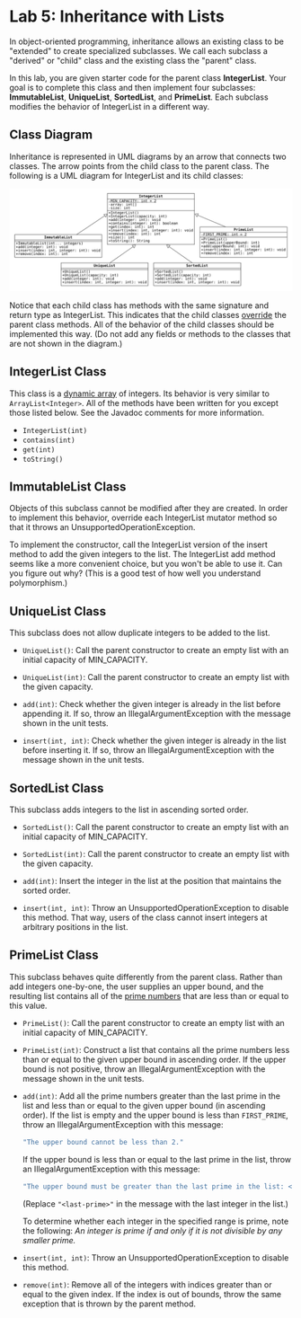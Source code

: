 # Lab 5: Inheritance with Lists

In object-oriented programming, inheritance allows an existing class to be "extended" to create specialized subclasses.
We call each subclass a "derived" or "child" class and the existing class the "parent" class.

In this lab, you are given starter code for the parent class **IntegerList**.
Your goal is to complete this class and then implement four subclasses: **ImmutableList**, **UniqueList**, **SortedList**, and **PrimeList**.
Each subclass modifies the behavior of IntegerList in a different way.

## Class Diagram

Inheritance is represented in UML diagrams by an arrow that connects two classes.
The arrow points from the child class to the parent class.
The following is a UML diagram for IntegerList and its child classes:

![UML_DIAGRAM](./uml.svg)

Notice that each child class has methods with the same signature and return type as IntegerList.
This indicates that the child classes [override](https://docs.oracle.com/javase/tutorial/java/IandI/override.html) the parent class methods.
All of the behavior of the child classes should be implemented this way.
(Do not add any fields or methods to the classes that are not shown in the diagram.)

## IntegerList Class

This class is a [dynamic array](https://en.wikipedia.org/wiki/Dynamic_array) of integers.
Its behavior is very similar to `ArrayList<Integer>`.
All of the methods have been written for you except those listed below.
See the Javadoc comments for more information.

* `IntegerList(int)`
* `contains(int)`
* `get(int)`
* `toString()`

## ImmutableList Class

Objects of this subclass cannot be modified after they are created.
In order to implement this behavior, override each IntegerList mutator method so that it throws an UnsupportedOperationException.

To implement the constructor, call the IntegerList version of the insert method to add the given integers to the list.
The IntegerList add method seems like a more convenient choice, but you won't be able to use it.
Can you figure out why?
(This is a good test of how well you understand polymorphism.)

## UniqueList Class

This subclass does not allow duplicate integers to be added to the list.

* `UniqueList()`: Call the parent constructor to create an empty list with an initial capacity of MIN_CAPACITY.

* `UniqueList(int)`: Call the parent constructor to create an empty list with the given capacity.

* `add(int)`: Check whether the given integer is already in the list before appending it.
If so, throw an IllegalArgumentException with the message shown in the unit tests.

* `insert(int, int)`: Check whether the given integer is already in the list before inserting it.
If so, throw an IllegalArgumentException with the message shown in the unit tests.

## SortedList Class

This subclass adds integers to the list in ascending sorted order.

* `SortedList()`: Call the parent constructor to create an empty list with an initial capacity of MIN_CAPACITY.

* `SortedList(int)`: Call the parent constructor to create an empty list with the given capacity.

* `add(int)`: Insert the integer in the list at the position that maintains the sorted order.

* `insert(int, int)`: Throw an UnsupportedOperationException to disable this method.
That way, users of the class cannot insert integers at arbitrary positions in the list.

## PrimeList Class

This subclass behaves quite differently from the parent class.
Rather than add integers one-by-one, the user supplies an upper bound, and the resulting list contains all of the [prime numbers](https://en.wikipedia.org/wiki/Prime_number) that are less than or equal to this value.

* `PrimeList()`: Call the parent constructor to create an empty list with an initial capacity of MIN_CAPACITY.

* `PrimeList(int)`: Construct a list that contains all the prime numbers less than or equal to the given upper bound in ascending order.
If the upper bound is not positive, throw an IllegalArgumentException with the message shown in the unit tests.

* `add(int)`: Add all the prime numbers greater than the last prime in the list and less than or equal to the given upper bound (in ascending order).
If the list is empty and the upper bound is less than `FIRST_PRIME`, throw an IllegalArgumentException with this message:

  ```java
  "The upper bound cannot be less than 2."
  ```
  
  If the upper bound is less than or equal to the last prime in the list, throw an IllegalArgumentException with this message:

  ```java
  "The upper bound must be greater than the last prime in the list: <last-prime>."
  ```

  (Replace `"<last-prime>"` in the message with the last integer in the list.)

  To determine whether each integer in the specified range is prime, note the following: *An integer is prime if and only if it is not divisible by any smaller prime.*

* `insert(int, int)`: Throw an UnsupportedOperationException to disable this method.

* `remove(int)`: Remove all of the integers with indices greater than or equal to the given index.
If the index is out of bounds, throw the same exception that is thrown by the parent method.
